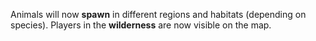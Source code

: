 Animals will now **spawn** in different regions and habitats (depending on species). Players in the **wilderness** are now visible on the map.
